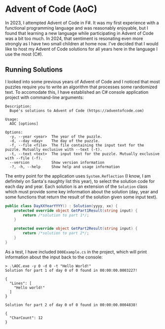 # Advent of Code (AoC)

In 2023, I attempted Advent of Code in F#. It was my first experience with a functional programming language and was
reasonably enjoyable, but I found that learning a new language while participating in Advent of Code was a bit too much.
In 2024, that sentiment is resonating even more strongly as I have two small children at home now. I've decided that I
would like to host my Advent of Code solutions for all years here in the language I use the most (C#).

## Running Solutions

I looked into some previous years of Advent of Code and I noticed that most puzzles require you to write an algorithm
that processes some randomized text. To accomodate this, I have established an C# console application project with
command-line arguments:

```text
Description:
  Bupé's solutions to Advent of Code (https://adventofcode.com)

Usage:
  AOC [options]

Options:
  -y, --year <year>  The year of the puzzle.
  -d, --day <day>    The day of the puzzle.
  -f, --file <file>  The file containing the input text for the puzzle. Mutually exclusive with --text (-t).
  -t, --text <text>  The input text for the puzzle. Mutually exclusive with --file (-f).
  --version          Show version information
  -?, -h, --help     Show help and usage information
```

The entry point for the application uses `System.Reflection` (I know, I am definitely on Santa's naughty list this
year), to select the solution code for each day and year. Each solution is an extension of the `Solution` class which
must provide some key information about the solution (day, year and some functions that return the result of the
solution given some input text).

```csharp
public class DayXXYearYYYY() : Solution(yyyy, xx) {
    protected override object GetPart1Result(string input) {
        return /*solution to part 1*/;
    }

    protected override object GetPart2Result(string input) {
        return /*solution to part 2*/;
    }
}
```

As a test, I have included `D00Example.cs` in the project, which will print information about the input back to the
console:

```text
> .\AOC.exe -y 0 -d 0 -t "Hello World!"
Solution for part 1 of day 0 of 0 found in 00:00:00.0003227!

{
  "Lines": [
    "Hello world!"
  ]
}

Solution for part 2 of day 0 of 0 found in 00:00:00.0004838!

{
  "CharCount": 12
}
```